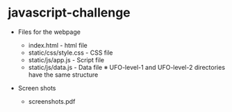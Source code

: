 # javascript-challenge

* Files for the webpage
    - index.html - html file
    - static/css/style.css - CSS file
    - static/js/app.js - Script file
    - static/js/data.js - Data file
    ※ UFO-level-1 and UFO-level-2 directories have the same structure

* Screen shots
    - screenshots.pdf
